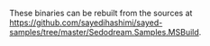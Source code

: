 These binaries can be rebuilt from the sources at https://github.com/sayedihashimi/sayed-samples/tree/master/Sedodream.Samples.MSBuild.